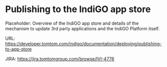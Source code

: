 # Publishing to the IndiGO app store

Placeholder: Overview of the IndiGO app store and details of the mechanism to update 3rd party applications and the IndiGO Platform itself.

URL: https://developer.tomtom.com/indigo/documentation/deploying/publishing-to-app-store

JIRA: https://jira.tomtomgroup.com/browse/IVI-4776
